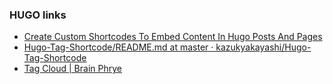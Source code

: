   
  
### HUGO links  
  
 * [Create Custom Shortcodes To Embed Content In Hugo Posts And Pages](https://www.thepolyglotdeveloper.com/2019/01/create-custom-shortcodes-embed-content-hugo-posts-pages/)  
 * [Hugo-Tag-Shortcode/README.md at master · kazukyakayashi/Hugo-Tag-Shortcode](https://github.com/kazukyakayashi/Hugo-Tag-Shortcode/blob/master/README.md)  
 * [Tag Cloud | Brain Phrye](https://phrye.com/code/tag-cloud/)

<!--stackedit_data:
eyJoaXN0b3J5IjpbLTE3NTE0ODM3OV19
-->